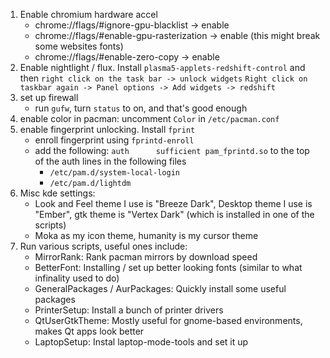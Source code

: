 1. Enable chromium hardware accel
    * chrome://flags/#ignore-gpu-blacklist -> enable
    * chrome://flags/#enable-gpu-rasterization -> enable (this might break some websites fonts)
    * chrome://flags/#enable-zero-copy -> enable
1. Enable nightlight / flux.  Install ```plasma5-applets-redshift-control``` and then ```right click on the task bar -> unlock widgets``` ```Right click on taskbar again -> Panel options -> Add widgets -> redshift```
1. set up firewall
    * run ```gufw```, turn ```status``` to on, and that's good enough
1. enable color in pacman: uncomment ```Color``` in ```/etc/pacman.conf```
1. enable fingerprint unlocking.  Install ```fprint```
    * enroll fingerprint using ```fprintd-enroll```
    * add the following: ```auth      sufficient pam_fprintd.so``` to the top of the auth lines in the following files
        * ```/etc/pam.d/system-local-login```
        * ```/etc/pam.d/lightdm```
1. Misc kde settings:
    * Look and Feel theme I use is "Breeze Dark", Desktop theme I use is "Ember", gtk theme is "Vertex Dark" (which is installed in one of the scripts)
    * Moka as my icon theme, humanity is my cursor theme
1. Run various scripts, useful ones include:
    * MirrorRank: Rank pacman mirrors by download speed
    * BetterFont: Installing / set up better looking fonts (similar to what infinality used to do)
    * GeneralPackages / AurPackages: Quickly install some useful packages
    * PrinterSetup: Install a bunch of printer drivers
    * QtUserGtkTheme: Mostly useful for gnome-based environments, makes Qt apps look better
    * LaptopSetup: Instal laptop-mode-tools and set it up

